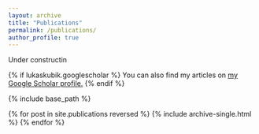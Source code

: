 ```yaml
---
layout: archive
title: "Publications"
permalink: /publications/
author_profile: true
---
```

Under constructin

{% if lukaskubik.googlescholar %}
  You can also find my articles on <u><a href="{{author.googlescholar}}">my Google Scholar profile</a>.</u>
{% endif %}

{% include base_path %}

{% for post in site.publications reversed %}
  {% include archive-single.html %}
{% endfor %}
